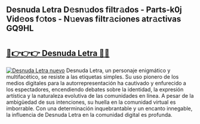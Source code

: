 ## Desnuda Letra D𝚎sn𝚞dos filtr𝚊dos - Parts-k0j Vid𝚎os f𝚘tos - N𝚞evas filtr𝚊ciones atr𝚊ctivas GQ9HL

# <h2><a href="http://mb18z1.tromn.icu/?c=Desnuda+Letra">🔗👉👉👉 Desnuda Letra 🔗🔗</a></h2>

[![Desnuda Letra nuevo](https://i.imgur.com/pEAQMta.gif)](http://mb18z1.tromn.icu/?c=Desnuda+Letra)
Desnuda Letra, un personaje enigmático y multifacético, se resiste a las etiquetas simples. Su uso pionero de los medios digitales para la autorrepresentación ha cautivado y enfurecido a los espectadores, encendiendo debates sobre la identidad, la expresión artística y la naturaleza evolutiva de las comunidades en línea. A pesar de la ambigüedad de sus intenciones, su huella en la comunidad virtual es imborrable. Con una determinación inquebrantable y un encanto innegable, la influencia de Desnuda Letra en la comunidad digital es profunda.
